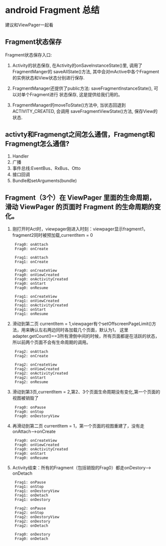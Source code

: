 # android Fragment 总结
建议和ViewPager一起看

## Fragment状态保存 

Fragment状态保存入口:
1. Activity的状态保存, 在Activity的onSaveInstanceState()里, 调用了FragmentManger的 saveAllState()方法,
 其中会对mActive中各个Fragment的实例状态和View状态分别进行保存.
 
2. FragmentManager还提供了public方法: saveFragmentInstanceState(), 可以对单个Fragment进行 状态保存, 这是提供给我们用的。
3. FragmentManager的moveToState()方法中, 当状态回退到ACTIVITY_CREATED, 会调用 saveFragmentViewState()方法, 保存View的状态.

## activty和Fragmengt之间怎么通信，Fragmengt和Fragmengt怎么通信? 

1. Handler
2. 广播 
3. 事件总线:EventBus、RxBus、Otto 
4. 接口回调 
5. Bundle和setArguments(bundle)

## Fragment（3个）在 ViewPager 里面的生命周期，滑动 ViewPager 的页面时 Fragment 的生命周期的变化。

1. 刚打开时Act时，viewpager刚进入时刻：viewpager显示fragment1，fragment2同时被预加载,currentItem = 0
    
    
        Frag0: onAttach
        Frag0: onCreate 
        
        Frag1: onAttach
        Frag1: onCreate
        
        Frag0: onCreateView
        Frag0: onViewCreated
        Frag0: onActivityCreated
        Frag0: onStart
        Frag0: onResume
        
        Frag1: onCreateView
        Frag1: onViewCreated
        Frag1: onActivityCreated
        Frag1: onStart
        Frag1: onResume
        
2. 滑动到第二页 currentItem = 1,viewpager有个setOffscreenPageLimit()方法，用来确认左右两边同时各加载几个页面，默认为1，
这里adapter.getCount()==3所有滑倒中间的时候，所有页面都是在活跃的状态，所以前两个页面不会有生命周期的调用。  

    
        Frag2: onAttach
        Frag2: onCreate
        
        Frag2: onCreateView
        Frag2: onViewCreated
        Frag2: onActivityCreated
        Frag2: onStart
        Frag2: onResume

3. 滑动到第3页,currentItem = 2,第2、3个页面生命周期没有变化,第一个页面的视图被销毁了


        Frag0: onPause
        Frag0: onStop
        Frag0: onDestoryView
        
4. 再滑动到第二页 currentItem = 1，第一个页面的视图重建了，没有走onAttach-->onCreate 

        
        Frag0: onCreateView
        Frag0: onViewCreated
        Frag0: onActivityCreated
        Frag0: onStart
        Frag0: onResume       
        
5. Activity结束：所有的Fragment（包括销毁的Frag0）都走onDestory--> onDetach

        
        Frag1: onPause
        Frag1: onStop
        Frag1: onDestoryView
        Frag1: onDetach
        Frag1: onDestory
        
        Frag2: onPause
        Frag2: onStop
        Frag2: onDestoryView
        Frag2: onDestory
        Frag2: onDetach
        
        Frag0: onDestory
        Frag0: onDetach
          
        
        